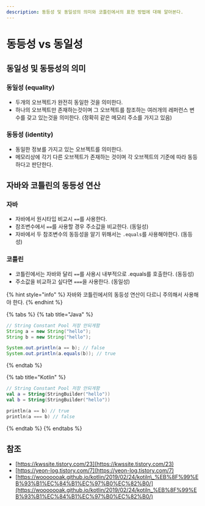 ```yaml
---
description: 동등성 및 동일성의 의미와 코틀린에서의 표현 방법에 대해 알아본다.
---
```


# 동등성 vs 동일성

## 동일성 및 동등성의 의미

### 동일성 \(equality\)

* 두개의 오브젝트가 완전히 동일한 것을 의미한다.
* 하나의 오브젝트만 존재하는것이며 그 오브젝트를 참조하는 여러개의 레퍼런스 변수를 갖고 있는것을 의미한다. \(정확히 같은 메모리 주소를 가지고 있음\)

### 동등성 \(identity\)

* 동일한 정보를 가지고 있는 오브젝트를 의미한다.
* 메모리상에 각기 다른 오브젝트가 존재하는 것이며 각 오브젝트의 기준에 따라 동등하다고 판단한다.

## 자바와 코틀린의 동등성 연산

### 자바

* 자바에서 원시타입 비교시 `==`를 사용한다.
* 참조변수에서 `==`를 사용할 경우 주소값을 비교한다. \(동일성\)
* 자바에서 두 참조변수의 동등성을 알기 위해서는 `.equals`를 사용해야한다. \(동등성\)

### 코틀린

* 코틀린에서는 자바와 달리 `==`를 사용시 내부적으로 .equals를 호출한다. \(동등성\)
* 주소값을 비교하고 싶다면 `===`을 사용한다. \(동일성\)

{% hint style="info" %}
자바와 코틀린에서의 동등성 연산이 다르니 주의해서 사용해야 한다.
{% endhint %}

{% tabs %}
{% tab title="Java" %}
```java
// String Constant Pool 저장 안되게함
String a = new String("hello");
String b = new String("hello");

System.out.println(a == b); // false
System.out.println(a.equals(b)); // true
```
{% endtab %}

{% tab title="Kotlin" %}
```kotlin
// String Constant Pool 저장 안되게함
val a = String(StringBuilder("hello"))
val b = String(StringBuilder("hello"))

println(a == b) // true
println(a === b) // false
```
{% endtab %}
{% endtabs %}

## 참조

* [https://kwssite.tistory.com/23](https://kwssite.tistory.com/23)
* [https://yeon-log.tistory.com/7](https://yeon-log.tistory.com/7)
* [https://wooooooak.github.io/kotlin/2019/02/24/kotiln\_%EB%8F%99%EB%93%B1%EC%84%B1%EC%97%B0%EC%82%B0/](https://wooooooak.github.io/kotlin/2019/02/24/kotiln_%EB%8F%99%EB%93%B1%EC%84%B1%EC%97%B0%EC%82%B0/)



